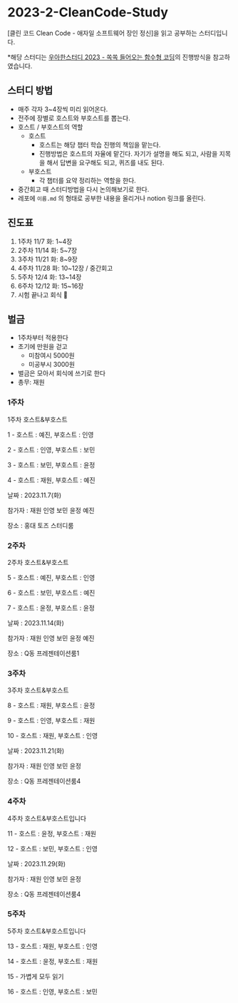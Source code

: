 # 2023-2-CleanCode-Study
[클린 코드 Clean Code - 애자일 소프트웨어 장인 정신]을 읽고 공부하는 스터디입니다.

*해당 스터디는 [우아한스터디 2023 - 쏙쏙 들어오는 함수형 코딩](https://www.youtube.com/watch?v=vub_peyogJY)의 진행방식을 참고하였습니다.

## 스터디 방법
- 매주 각자 3~4장씩 미리 읽어온다.
- 전주에 장별로 호스트와 부호스트를 뽑는다.
- 호스트 / 부호스트의 역할
    - 호스트
        - 호스트는 해당 챕터 학습 진행의 책임을 맡는다.
        - 진행방법은 호스트의 자율에 맡긴다. 자기가 설명을 해도 되고, 사람을 지목을 해서 답변을 요구해도 되고, 퀴즈를 내도 된다.
    - 부호스트
        - 각 챕터를 요약 정리하는 역할을 한다.
- 중간회고 때 스터디방법을 다시 논의해보기로 한다.
- 레포에 `이름.md` 의 형태로 공부한 내용을 올리거나 notion 링크를 올린다.

## 진도표

1. 1주차 11/7 화: 1~4장
2. 2주차 11/14 화: 5~7장
3. 3주차 11/21 화: 8~9장
4. 4주차 11/28 화: 10~12장 / 중간회고
5. 5주차 12/4 화: 13~14장
6. 6주차 12/12 화: 15~16장
7. 시험 끝나고 회식 🥰

## 벌금

- 1주차부터 적용한다
- 초기에 만원을 걷고
    - 미참여시 5000원
    - 미공부시 3000원
- 벌금은 모아서 회식에 쓰기로 한다
- 총무: 재원

### 1주차

1주차 호스트&부호스트

1 - 호스트 : 예진, 부호스트 : 인영

2 - 호스트 : 인영, 부호스트 : 보민

3 - 호스트 : 보민, 부호스트 : 윤정

4 - 호스트 : 재원, 부호스트 : 예진

날짜 : 2023.11.7(화)

참가자 : 재원 인영 보민 윤정 예진

장소 : 홍대 토즈 스터디룸

### 2주차

2주차 호스트&부호스트

5 - 호스트 : 예진, 부호스트 : 인영

6 - 호스트 : 보민, 부호스트 : 예진

7 - 호스트 : 윤정, 부호스트 : 윤정

날짜 : 2023.11.14(화)

참가자 : 재원 인영 보민 윤정 예진

장소 : Q동 프레젠테이션룸1

### 3주차

3주차 호스트&부호스트

8 - 호스트 : 재원, 부호스트 : 윤정

9 - 호스트 : 인영, 부호스트 : 재원

10 - 호스트 : 재원, 부호스트 : 인영

날짜 : 2023.11.21(화)

참가자 : 재원 인영 보민 윤정

장소 : Q동 프레젠테이션룸4

### 4주차

4주차 호스트&부호스트입니다

11 - 호스트 : 윤정, 부호스트 : 재원

12 - 호스트 : 보민, 부호스트 : 인영

날짜 : 2023.11.29(화)

참가자 : 재원 인영 보민 윤정

장소 : Q동 프레젠테이션룸4

### 5주차

5주차 호스트&부호스트입니다

13 - 호스트 : 재원, 부호스트 : 인영

14 - 호스트 : 윤정, 부호스트 : 재원

15 - 가볍게 모두 읽기

16 - 호스트 : 인영, 부호스트 : 보민